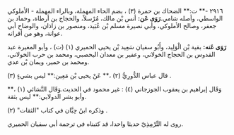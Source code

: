 ٢٩١٦ -** ت:** الضحاك بن حمرة (٣) ، بضم الحاء المهملة، وبالراء المهملة - الأملوكي الواسطي، وأصله شامي.**رَوَى عَن:** أنس بْن مالك، مُرْسلاً، والحجاج بن أرطاة، وحماد بن جعفر، وصالح الأملوكي، وأبي نصيرة مسلم بْن عُبَيد، ومنصور بن زاذان، والوضاح أبي عوانة، وهو من أقرانه.

**رَوَى عَنه:** بقية بْن الْوَلِيد، وأَبُو سفيان سَعِيد بْن يحيى الحميري (١) (ت) ، وأبو المغيرة عبد القدوس بن الحجاج الخولاني، وعفير بن معدان اليحصبي، ومحمد بن حرب الخولاني، ومحمد بن حمير، ويمان بْن عدي.

قال عباس الدُّورِيُّ (٢) ،** عَنْ يحيى بْن مَعِين:** ليس بشيءٍ (٣) .

وَقَال إبراهيم بن يعقوب الجوزجاني (٤) : غير محمود في الحديث.وَقَال النَّسَائي (١) ،** وأبو بشر الدولابي:** ليس بثقة.

وذكره ابنُ حِبَّان في كتاب "الثقات" (٢) .

روى له التِّرْمِذِيّ حديثا واحدا، قد كتبناه في ترجمة أبي سفيان الحميري.
